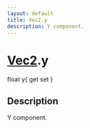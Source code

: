 ```yaml
---
layout: default
title: Vec2.y
description: Y component.
---
```

# [Vec2]({{site.url}}/Pages/Reference/Vec2.html).y

<div class='signature' markdown='1'>
float y{ get set }
</div>

## Description
Y component.

